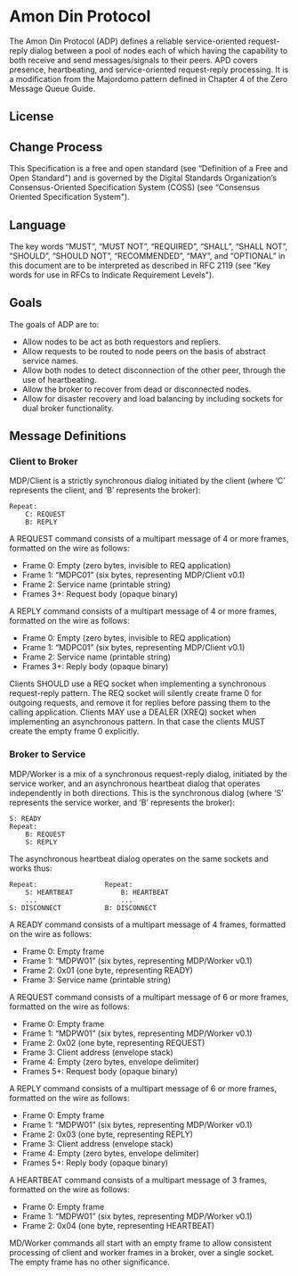 # Amon Din Protocol

The Amon Din Protocol (ADP) defines a reliable service-oriented request-reply dialog between a pool of nodes each of which having the capability to both receive and send messages/signals to their peers. APD covers presence, heartbeating, and service-oriented request-reply processing. It is a modification from the Majordomo pattern defined in Chapter 4 of the Zero Message Queue Guide.

## License

## Change Process

This Specification is a free and open standard (see “Definition of a Free and Open Standard") and is governed by the Digital Standards Organization’s Consensus-Oriented Specification System (COSS) (see “Consensus Oriented Specification System").

## Language

The key words “MUST”, “MUST NOT”, “REQUIRED”, “SHALL”, “SHALL NOT”, “SHOULD”, “SHOULD NOT”, “RECOMMENDED”, “MAY”, and “OPTIONAL” in this document are to be interpreted as described in RFC 2119 (see “Key words for use in RFCs to Indicate Requirement Levels").

## Goals

The goals of ADP are to:

-   Allow nodes to be act as both requestors and repliers.
-   Allow requests to be routed to node peers on the basis of abstract service names.
-   Allow both nodes to detect disconnection of the other peer, through the use of heartbeating.
-   Allow the broker to recover from dead or disconnected nodes.
-   Allow for disaster recovery and load balancing by including sockets for dual broker functionality.

## Message Definitions

### Client to Broker

MDP/Client is a strictly synchronous dialog initiated by the client (where ‘C’ represents the client, and ‘B’ represents the broker):

    Repeat:
        C: REQUEST
        B: REPLY

A REQUEST command consists of a multipart message of 4 or more frames, formatted on the wire as follows:

-   Frame 0: Empty (zero bytes, invisible to REQ application)
-   Frame 1: “MDPC01” (six bytes, representing MDP/Client v0.1)
-   Frame 2: Service name (printable string)
-   Frames 3+: Request body (opaque binary)

A REPLY command consists of a multipart message of 4 or more frames, formatted on the wire as follows:

-   Frame 0: Empty (zero bytes, invisible to REQ application)
-   Frame 1: “MDPC01” (six bytes, representing MDP/Client v0.1)
-   Frame 2: Service name (printable string)
-   Frames 3+: Reply body (opaque binary)

Clients SHOULD use a REQ socket when implementing a synchronous request-reply pattern. The REQ socket will silently create frame 0 for outgoing requests, and remove it for replies before passing them to the calling application. Clients MAY use a DEALER (XREQ) socket when implementing an asynchronous pattern. In that case the clients MUST create the empty frame 0 explicitly.

### Broker to Service

MDP/Worker is a mix of a synchronous request-reply dialog, initiated by the service worker, and an asynchronous heartbeat dialog that operates independently in both directions. This is the synchronous dialog (where ‘S’ represents the service worker, and ‘B’ represents the broker):

    S: READY
    Repeat:
        B: REQUEST
        S: REPLY

The asynchronous heartbeat dialog operates on the same sockets and works thus:

    Repeat:                 Repeat:
        S: HEARTBEAT            B: HEARTBEAT
        ...                     ...
    S: DISCONNECT           B: DISCONNECT

A READY command consists of a multipart message of 4 frames, formatted on the wire as follows:

-   Frame 0: Empty frame
-   Frame 1: “MDPW01” (six bytes, representing MDP/Worker v0.1)
-   Frame 2: 0x01 (one byte, representing READY)
-   Frame 3: Service name (printable string)

A REQUEST command consists of a multipart message of 6 or more frames, formatted on the wire as follows:

-   Frame 0: Empty frame
-   Frame 1: “MDPW01” (six bytes, representing MDP/Worker v0.1)
-   Frame 2: 0x02 (one byte, representing REQUEST)
-   Frame 3: Client address (envelope stack)
-   Frame 4: Empty (zero bytes, envelope delimiter)
-   Frames 5+: Request body (opaque binary)

A REPLY command consists of a multipart message of 6 or more frames, formatted on the wire as follows:

-   Frame 0: Empty frame
-   Frame 1: “MDPW01” (six bytes, representing MDP/Worker v0.1)
-   Frame 2: 0x03 (one byte, representing REPLY)
-   Frame 3: Client address (envelope stack)
-   Frame 4: Empty (zero bytes, envelope delimiter)
-   Frames 5+: Reply body (opaque binary)

A HEARTBEAT command consists of a multipart message of 3 frames, formatted on the wire as follows:

-   Frame 0: Empty frame
-   Frame 1: “MDPW01” (six bytes, representing MDP/Worker v0.1)
-   Frame 2: 0x04 (one byte, representing HEARTBEAT)

MD/Worker commands all start with an empty frame to allow consistent processing of client and worker frames in a broker, over a single socket. The empty frame has no other significance.
